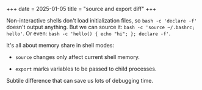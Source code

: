 +++
date = 2025-01-05
title = "source and export diff"
+++

Non-interactive shells don't load initialization files, so `bash -c 'declare -f'` doesn't output anything. But we can source it: `bash -c 'source ~/.bashrc; hello'`. Or even: `bash -c 'hello() { echo "hi"; }; declare -f'`. 

It's all about memory share in shell modes:

- `source` changes only affect current shell memory. 

- `export` marks variables to be passed to child processes.

Subtile difference that can save us lots of debugging time.
